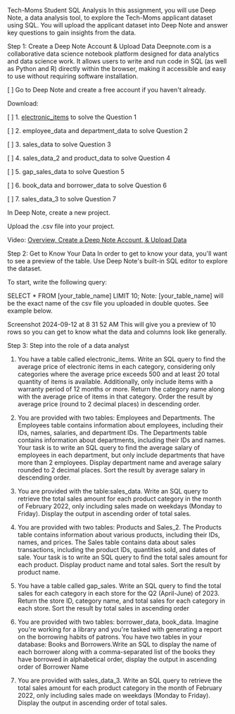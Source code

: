 Tech-Moms Student SQL Analysis
In this assignment, you will use Deep Note, a data analysis tool, to explore the Tech-Moms applicant dataset using SQL. You will upload the applicant dataset into Deep Note and answer key questions to gain insights from the data.

Step 1: Create a Deep Note Account & Upload Data
Deepnote.com is a collaborative data science notebook platform designed for data analytics and data science work. It allows users to write and run code in SQL (as well as Python and R) directly within the browser, making it accessible and easy to use without requiring software installation.

[ ] Go to Deep Note and create a free account if you haven't already.
 
 Download:
 
[ ] 1. [electronic_items](https://github.com/ABura22/data-analytics-winter-2025/blob/main/module_3/bonus_assignment/electronic_items.csv) to solve the Question 1

[ ] 2. employee_data  and department_data to solve Question 2

[ ] 3. sales_data  to solve Question 3

[ ] 4. sales_data_2   and product_data to solve Question 4

[ ] 5. gap_sales_data to solve Question 5

[ ] 6. book_data and borrower_data to solve Question 6

[ ] 7. sales_data_3 to solve Question 7

   
 In Deep Note, create a new project.
 
 Upload the .csv file into your project.
 
Video: [Overview, Create a Deep Note Account, & Upload Data](https://www.loom.com/share/5fc400d191dd414088c900cadbc439e5?sid=80486bf3-c3b9-400d-897e-f8f82eabd741) 

Step 2: Get to Know Your Data
In order to get to know your data, you'll want to see a preview of the table. Use Deep Note's built-in SQL editor to explore the dataset.



To start, write the following query:

 SELECT
    *
 FROM [your_table_name]
 LIMIT 10;
Note: [your_table_name] will be the exact name of the csv file you uploaded in double quotes. See example below.

Screenshot 2024-09-12 at 8 31 52 AM
This will give you a preview of 10 rows so you can get to know what the data and columns look like generally.

Step 3: Step into the role of a data analyst

1. You have a table called electronic_items. Write an SQL query to find the average price of electronic items in each category, considering only categories where the average price exceeds 500 and at least 20 total quantity of items is available. Additionally, only include items with a warranty period of 12 months or more. Return the category name along with the average price of items in that category. Order the result by average price (round to 2 decimal places) in descending order.

2. You are provided with two tables: Employees and Departments. The Employees table contains information about employees, including their IDs, names, salaries, and department IDs. The Departments table contains information about departments, including their IDs and names. Your task is to write an SQL query to find the average salary of employees in each department, but only include departments that have more than 2 employees. Display department name and average salary rounded to 2 decimal places. Sort the result by average salary in descending order.

3. You are provided with the table:sales_data. Write an SQL query to retrieve the total sales amount for each product category in the month of February 2022, only including sales made on weekdays (Monday to Friday). Display the output in ascending order of total sales.

4. You are provided with two tables: Products and Sales_2. The Products table contains information about various products, including their IDs, names, and prices. The Sales table contains data about sales transactions, including the product IDs, quantities sold, and dates of sale. Your task is to write an SQL query to find the total sales amount for each product. Display product name and total sales. Sort the result by product name.
   
5. You have a table called gap_sales. Write an SQL query to find the total sales for each category in each store for the Q2 (April-June) of 2023. Return the store ID, category name, and total sales for each category in each store. Sort the result by total sales in ascending order

6. You are provided with two tables: borrower_data, book_data. Imagine you're working for a library and you're tasked with generating a report on the borrowing habits of patrons. You have two tables in your database: Books and Borrowers.Write an SQL to display the name of each borrower along with a comma-separated list of the books they have borrowed in alphabetical order, display the output in ascending order of Borrower Name

7. You are provided with sales_data_3. Write an SQL query to retrieve the total sales amount for each product category in the month of February 2022, only including sales made on weekdays (Monday to Friday). Display the output in ascending order of total sales.


